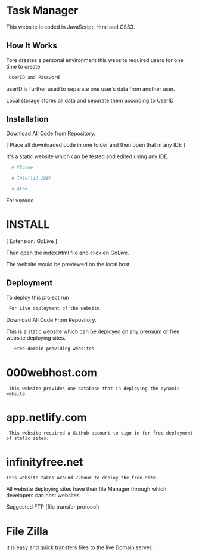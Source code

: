 # Task Manager

This website is coded in JavaScript, Html and CSS3.

## How It Works

Fore creates a personal environment this website required users for one time to create

```bash
 UserID and Password
```

userID is further used to separate one user’s data from another user.

Local storage stores all data and separate them according to UserID

## Installation

Download All Code from Repository.

[ Place all downloaded code in one folder and then open that in any IDE ]

It's a static website which can be tested and edited using any IDE.

```bash
  # VScode

  # IntelliJ IDEA

  # Atom
```

For vscode

# INSTALL

[ Extension: GoLive ]

Then open the index.html file and click on GoLive.

The website would be previewed on the local host.

## Deployment

To deploy this project run

```bash
 For Live deployment of the website.
```

Download All Code From Repository.

This is a static website which can be deployed on any premium or free website deploying sites.

```bash
   Free domain providing websites
```

# 000webhost.com

     This website provides one database that in deploying the dynamic website.

# app.netlify.com

     This website required a GitHub account to sign in for free deployment of static sites.

# infinityfree.net

    This website takes around 72hour to deploy the free site.

All website deploying sites have their file Manager through which developers can host websites.

Suggested FTP (file transfer protocol)

# File Zilla

It is easy and quick transfers files to the live Domain server.

